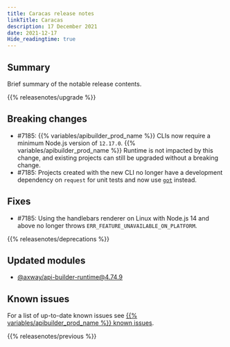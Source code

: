 ```yaml
---
title: Caracas release notes
linkTitle: Caracas
description: 17 December 2021
date: 2021-12-17
Hide_readingtime: true
---
```

## Summary
Brief summary of the notable release contents.

{{% releasenotes/upgrade %}}

## Breaking changes
* #7185: {{% variables/apibuilder_prod_name %}} CLIs now require a minimum Node.js version of `12.17.0`. {{% variables/apibuilder_prod_name %}} Runtime is not impacted by this change, and existing projects can still be upgraded without a breaking change.
* #7185: Projects created with the new CLI no longer have a development dependency on `request` for unit tests and now use [`got`](https://github.com/sindresorhus/got) instead. 

<!-- ## Features -->

## Fixes
* #7185: Using the handlebars renderer on Linux with Node.js 14 and above no longer throws `ERR_FEATURE_UNAVAILABLE_ON_PLATFORM`.

{{% releasenotes/deprecations %}}

<!-- Regenerate modules/plugins with api-builder-tools script -->
## Updated modules
* [@axway/api-builder-runtime@4.74.9](https://www.npmjs.com/package/@axway/api-builder-runtime/v/4.74.9)

<!-- ## Updated plugins -->

## Known issues
For a list of up-to-date known issues see [{{% variables/apibuilder_prod_name %}} known issues](/docs/known_issues/).

{{% releasenotes/previous %}}
